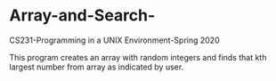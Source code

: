 # Array-and-Search-

CS231-Programming in a UNIX Environment-Spring 2020 

This program creates an array with random integers and finds that kth largest number from array as indicated by user. 
